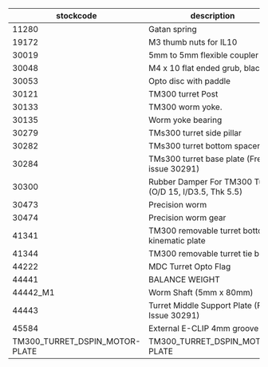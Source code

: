 |stockcode|description|quantity|location|
|---------|-----------|--------|--------|
|11280|Gatan spring|1.00||
|19172|M3 thumb nuts for IL10|1.00||
|30019|5mm to 5mm flexible coupler|1.00||
|30048|M4 x 10 flat ended grub, black.|1.00||
|30053|Opto disc with paddle|1.00||
|30121|TM300 turret Post|2.00||
|30133|TM300 worm yoke.|1.00||
|30135|Worm yoke bearing|2.00||
|30279|TMs300 turret side pillar|1.00||
|30282|TMs300 turret bottom spacer|1.00||
|30284|TMs300 turret base plate (Free issue 30291)|1.00||
|30300|Rubber Damper For TM300 Turret (O/D 15, I/D3.5, Thk 5.5)|2.00||
|30473|Precision worm|1.00||
|30474|Precision worm gear|1.00||
|41341|TM300 removable turret bottom kinematic plate|1.00||
|41344|TM300 removable turret tie bar|1.00||
|44222|MDC Turret Opto Flag|1.00||
|44441|BALANCE WEIGHT|1.00||
|44442_M1|Worm Shaft (5mm x 80mm)|1.00||
|44443|Turret Middle Support Plate (Free Issue 30291)|1.00||
|45584|External E-CLIP 4mm groove|2.00||
|TM300_TURRET_DSPIN_MOTOR-PLATE|TM300_TURRET_DSPIN_MOTOR-PLATE|1.00||
